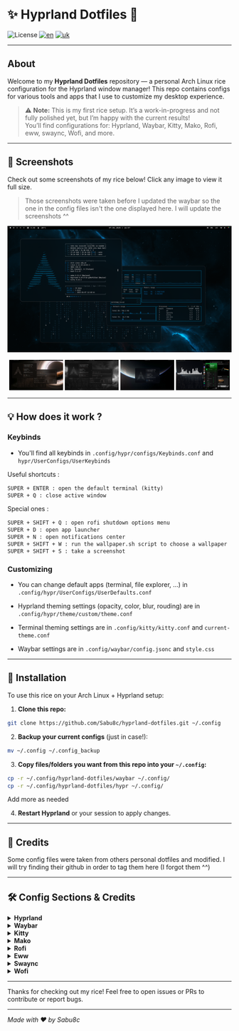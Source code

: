 # ✨ Hyprland Dotfiles 🌿

![License](https://img.shields.io/badge/license-MIT-blue.svg)
[![en](https://img.shields.io/badge/lang-en-yellow.svg)]()
[![uk](https://img.shields.io/badge/lang-fr-blue.svg)]()

---

## About

Welcome to my **Hyprland Dotfiles** repository — a personal Arch Linux rice configuration for the Hyprland window manager! This repo contains configs for various tools and apps that I use to customize my desktop experience.

> ⚠️ **Note:** This is my first rice setup. It’s a work-in-progress and not fully polished yet, but I’m happy with the current results!  
> You’ll find configurations for: Hyprland, Waybar, Kitty, Mako, Rofi, eww, swaync, Wofi, and more.

---

## 📸 Screenshots 

Check out some screenshots of my rice below! Click any image to view it full size.

> Those screenshots were taken before I updated the waybar so the one in the config files isn't the one displayed here. I will update the screenshots ^^

<div align="center">

[![Screenshot 1](screenshots/screenshot1.png)](screenshots/screenshot1.png) 

</div>

<p align="center">
  <img src="screenshots/screenshot2.png" width="24%"/>
  <img src="screenshots/screenshot3.png" width="24%"/>
  <img src="screenshots/screenshot4.png" width="24%"/>
  <img src="screenshots/screenshot5.png" width="24%"/>
</p>

---

## 💡 How does it work ? 

### Keybinds
- You'll find all keybinds in `.config/hypr/configs/Keybinds.conf` and `hypr/UserConfigs/UserKeybinds`

Useful shortcuts :
```plaintext
SUPER + ENTER : open the default terminal (kitty)
SUPER + Q : close active window
```
Special ones :
```plaintext
SUPER + SHIFT + Q : open rofi shutdown options menu
SUPER + D : open app launcher
SUPER + N : open notifications center
SUPER + SHIFT + W : run the wallpaper.sh script to choose a wallpaper
SUPER + SHIFT + S : take a screenshot
```

### Customizing
- You can change default apps (terminal, file explorer, ...) in `.config/hypr/UserConfigs/UserDefaults.conf`

- Hyprland theming settings (opacity, color, blur, rouding) are in `.config/hypr/theme/custom/theme.conf`

- Terminal theming settings are in `.config/kitty/kitty.conf` and `current-theme.conf`

- Waybar settings are in `.config/waybar/config.jsonc` and `style.css`

---

## 🚀 Installation 

To use this rice on your Arch Linux + Hyprland setup:

1. **Clone this repo:**

```bash
git clone https://github.com/Sabu8c/hyprland-dotfiles.git ~/.config
```

2. **Backup your current configs** (just in case!):

```bash
mv ~/.config ~/.config_backup
```

3. **Copy files/folders you want from this repo into your `~/.config`:**

```bash
cp -r ~/.config/hyprland-dotfiles/waybar ~/.config/
cp -r ~/.config/hyprland-dotfiles/hypr ~/.config/
```
Add more as needed


4. **Restart Hyprland** or your session to apply changes.

---

## 🤝 Credits

Some config files were taken from others personal dotfiles and modified. I will try finding their github in order to tag them here (I forgot them ^^)

---
## 🛠️ Config Sections & Credits 

<details>  
  <summary><strong>Hyprland</strong></summary>

Configuration files for the Hyprland window manager — the core of this rice setup.
- Original Author: [Hyprland GitHub](https://github.com/hyprwm/Hyprland)  

</details>


<details>  
  <summary><strong>Waybar</strong></summary>

Custom Waybar setup for a sleek and functional status bar.
- Original Author: [Waybar GitHub](https://github.com/Alexays/Waybar)  

</details>


<details>  
  <summary><strong>Kitty</strong></summary>

Terminal emulator configuration for Kitty.
- Original Author: [Kitty GitHub](https://github.com/kovidgoyal/kitty)  

</details>


<details>  
  <summary><strong>Mako</strong></summary>

Notification daemon configuration.
- Original Author: [Mako GitHub](https://github.com/emersion/mako)  

</details>


<details>  
  <summary><strong>Rofi</strong></summary>

Application launcher configuration.
- Original Author: [Rofi GitHub](https://github.com/davatorium/rofi)  

</details>


<details>  
  <summary><strong>Eww</strong></summary>

Widget system configuration for Eww.
- Original Author: [Eww GitHub](https://github.com/elkowar/eww)  

</details>


<details>  
  <summary><strong>Swaync</strong></summary>

Music player client configuration for Swaync.
- Original Author: [Swaync GitHub](https://github.com/jpsutton/swaync)  

</details>


<details>  
  <summary><strong>Wofi</strong></summary>

Wayland-native application launcher.
- Original Author: [Wofi GitHub](https://git.sr.ht/~sircmpwn/wofi)  

</details>

---

Thanks for checking out my rice! Feel free to open issues or PRs to contribute or report bugs.

---

*Made with ❤️ by Sabu8c*
